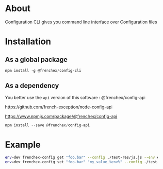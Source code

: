 # About

Configuration CLI gives you command line interface over Configuration files

# Installation

## As a global package
```typescript
npm install -g @frenchex/config-cli
```

## As a dependency

You better use the ```api``` version of this software : @frenchex/config-api

https://github.com/french-exception/node-config-api

https://www.npmjs.com/package/@frenchex/config-api

```typescript
npm install --save @frenchex/config-api
```


# Example

```bash
env=dev frenchex-config get "foo.bar" --config ./test-res/js.js --env env
env=dev frenchex-config set "foo.bar" "my_value_%env%" --config ./test-res/js.js --env env
```
